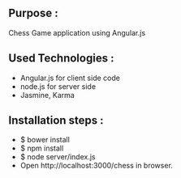 ## Purpose : 
Chess Game application using Angular.js

## Used Technologies :
* Angular.js for client side code 
* node.js for server side
* Jasmine, Karma

## Installation steps :
* $ bower install
* $ npm install
* $ node server/index.js
* Open http://localhost:3000/chess in browser.
